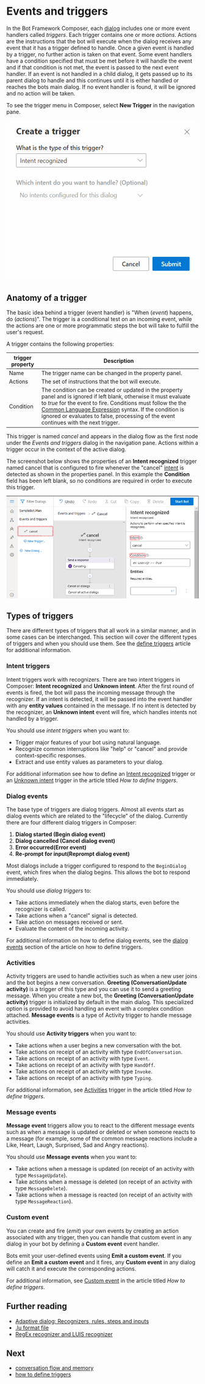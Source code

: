 # Events and triggers
In the Bot Framework Composer, each [dialog](./concept-dialog.md) includes one or more event handlers called _triggers_. Each trigger contains one or more _actions_. Actions are the instructions that the bot will execute when the dialog receives any event that it has a trigger defined to handle. Once a given event is handled by a trigger, no further action is taken on that event. Some event handlers have a condition specified that must be met before it will handle the event and if that condition is not met, the event is passed to the next event handler. If an event is not handled in a child dialog, it gets passed up to its parent dialog to handle and this continues until it is either handled or reaches the bots main dialog. If no event handler is found, it will be ignored and no action will be taken.

To see the trigger menu in Composer, select **New Trigger** in the navigation pane.

![trigger_menu](./media/dialog/trigger_menu.gif)

## Anatomy of a trigger
The basic idea behind a trigger (event handler) is "When (_event_) happens, do (_actions_)". The trigger is a conditional test on an incoming event, while the actions are one or more programmatic steps the bot will take to fulfill the user's request. 

A trigger contains the following properties:

| trigger property | Description                                             |
| ---------------- | ------------------------------------------------------- |
| Name             | The trigger name can be changed in the property panel.  |
| Actions          | The set of instructions that the bot will execute.      |
| Condition        | The condition can be created or updated in the property panel and is ignored if left blank, otherwise it must evaluate to _true_ for the event to fire. Conditions must follow the the [Common Language Expression](https://github.com/microsoft/BotBuilder-Samples/tree/master/experimental/common-expression-language) syntax. If the condition is ignored or evaluates to false, processing of the event continues with the next trigger.     |

This trigger is named _cancel_ and appears in the dialog flow as the first node under the _Events and triggers_ dialog in the navigation pane. Actions within a trigger occur in the context of the active dialog. 

The screenshot below shows the properties of an **Intent recognized** trigger named cancel that is configured to fire whenever the "cancel" [intent](./concept-language-understanding.md#intents) is detected as shown in the properties panel. In this example the **Condition** field has been left blank, so no conditions are required in order to execute this trigger. 

![cancel_trigger](./media/events_triggers/cancel_trigger.png)


## Types of triggers 
There are different types of triggers that all work in a similar manner, and in some cases can be interchanged. This section will cover the different types of triggers and when you should use them. See the [define triggers](howto-defining-triggers.md) article for additional information. 

### Intent triggers  
Intent triggers work with recognizers. There are two intent triggers in Composer: **Intent recognized** and **Unknown intent**. After the first round of events is fired, the bot will pass the incoming message through the recognizer. If an intent is detected, it will be passed into the event handler with any **entity values** contained in the message. If no intent is detected by the recognizer, an **Unknown intent** event will fire, which handles intents not handled by a trigger. 

You should use _intent triggers_ when you want to:
- Trigger major features of your bot using natural language.
- Recognize common interruptions like "help" or "cancel" and provide context-specific responses.
- Extract and use entity values as parameters to your dialog.

For additional information see how to define an [Intent recognized](how-to-define-triggers.md#intent-recognized) trigger or an [Unknown intent](how-to-define-triggers.md#unknown-intent) trigger in the article titled _How to define triggers_. 

### Dialog events  
The base type of triggers are dialog triggers. Almost all events start as dialog events which are related to the "lifecycle" of the dialog. Currently there are four different dialog triggers in Composer: 

1. **Dialog started (Begin dialog event)**
2. **Dialog cancelled (Cancel dialog event)**
3. **Error occurred(Error event)** 
4. **Re-prompt for input(Reprompt dialog event)**

Most dialogs include a trigger configured to respond to the `BeginDialog` event, which fires when the dialog begins. This allows the bot to respond immediately. 

You should use _dialog triggers_ to:
- Take actions immediately when the dialog starts, even before the recognizer is called.
- Take actions when a "cancel" signal is detected.
- Take action on messages received or sent.
- Evaluate the content of the incoming activity.

For additional information on how to define dialog events, see the [dialog events](how-to-define-triggers.md#dialog-events) section of the article on how to define triggers.


### Activities 
Activity triggers are used to handle activities such as when a new user joins and the bot begins a new conversation. **Greeting (ConversationUpdate activity)** is a trigger of this type and you can use it to send a greeting message. When you create a new bot, the **Greeting (ConversationUpdate activity)** trigger is initialized by default in the main dialog. This specialized option is provided to avoid handling an event with a complex condition attached. **Message events** is a type of Activity trigger to handle message activities. 

You should use **Activity triggers** when you want to: 
- Take actions when a user begins a new conversation with the bot.
- Take actions on receipt of an activity with type `EndOfConversation`.
- Take actions on receipt of an activity with type `Event`.
- Take actions on receipt of an activity with type `HandOff`.
- Take actions on receipt of an activity with type `Invoke`.
- Take actions on receipt of an activity with type `Typing`.

For additional information, see [Activities](how-to-define-triggers.md#activities) trigger in the article titled _How to define triggers_. 

### Message events
**Message event** triggers allow you to react to the different message events such as when a message is updated or deleted or when someone reacts to a message (for example, some of the common message reactions include a Like, Heart, Laugh, Surprised, Sad and Angry reactions).

You should use **Message events** when you want to:
- Take actions when a message is updated (on receipt of an activity with type `MessageUpdate`).
- Take actions when a message is deleted (on receipt of an activity with type `MessageDelete`).
- Take actions when a message is reacted (on receipt of an activity with type `MessageReaction`). 

### Custom event
You can create and fire (_emit_) your own events by creating an action associated with any trigger, then you can handle that custom event in any dialog in your bot by defining a **Custom event** event handler. 

Bots emit your user-defined events using **Emit a custom event**. If you define an **Emit a custom event** and it fires, any **Custom event** in any dialog will catch it and execute the corresponding actions. 

For additional information, see [Custom event](how-to-define-triggers.md#custom-event) in the article titled _How to define triggers_.

## Further reading
- [Adaptive dialog: Recognizers, rules, steps and inputs](https://github.com/microsoft/BotBuilder-Samples/blob/master/experimental/adaptive-dialog/docs/recognizers-rules-steps-reference.md#Rules)
- [.lu format file](https://github.com/microsoft/botbuilder-tools/blob/master/packages/Ludown/docs/lu-file-format.md)
- [RegEx recognizer and LUIS recognizer](https://github.com/microsoft/BotBuilder-Samples/blob/master/experimental/adaptive-dialog/docs/recognizers-rules-steps-reference.md#regex-recognizer)

## Next 
- [conversation flow and memory](./concept-memory.md)
- [how to define triggers](how-to-define-triggers.md)

